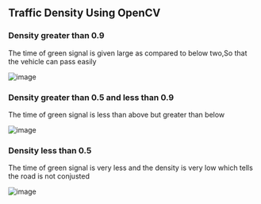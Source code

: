 <h2>Traffic Density Using OpenCV</h2>

<h3>Density greater than 0.9</h3>
The time of green signal is given large as compared to below two,So that the vehicle can pass easily

![image](https://user-images.githubusercontent.com/44199415/125612407-dd858302-9f5a-41fa-bc82-21898bff6b06.png)

<h3>Density greater than 0.5 and less than 0.9</h3>
The time of green signal is less than above but greater than below

![image](https://user-images.githubusercontent.com/44199415/125612514-e41fd0b7-ea4d-433f-9f2f-426d90ce89bd.png)

<h3>Density less than 0.5</h3>
The time of green signal is very less and the density is very low which tells the road is not conjusted

![image](https://user-images.githubusercontent.com/44199415/125612559-bfe79ff7-5b05-4138-b6b1-84f03482ed51.png)


